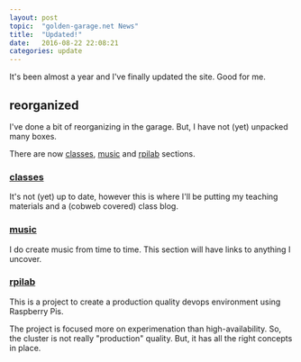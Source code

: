 ```yaml
---
layout: post
topic:  "golden-garage.net News"
title:  "Updated!"
date:   2016-08-22 22:08:21
categories: update
---
```


It's been almost a year and I've finally updated the site. Good for me.

## reorganized

I've done a bit of reorganizing in the garage. But, I have not (yet) unpacked many boxes.

There are now [classes](/classes), [music](/music) and [rpilab](/rpilab) sections.


### [classes](/classes)

It's not (yet) up to date, however this is where I'll be putting my teaching materials and a (cobweb covered) class
blog.


### [music](/music)

I do create music from time to time. This section will have links to anything I uncover.


### [rpilab](/rpilab)

This is a project to create a production quality devops environment using Raspberry Pis.

The project is focused more on experimenation than high-availability. So, the cluster is not really "production"
quality. But, it has all the right concepts in place.
